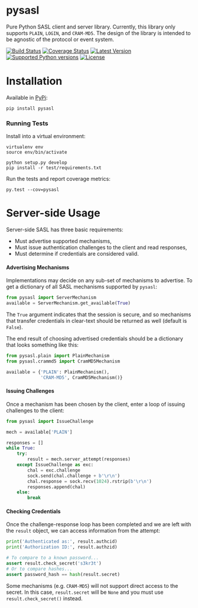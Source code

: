 pysasl
======

Pure Python SASL client and server library. Currently, this library only
supports `PLAIN`, `LOGIN`, and `CRAM-MD5`. The design of the library is
intended to be agnostic of the protocol or event system.

[![Build Status](https://travis-ci.org/icgood/pysasl.svg)](https://travis-ci.org/icgood/pysasl)
[![Coverage Status](https://coveralls.io/repos/icgood/pysasl/badge.svg?branch=master)](https://coveralls.io/r/icgood/pysasl?branch=master)
[![Latest Version](https://pypip.in/version/pysasl/badge.svg)](https://pypi.python.org/pypi/pysasl/)
[![Supported Python versions](https://pypip.in/py_versions/pysasl/badge.svg)](https://pypi.python.org/pypi/pysasl/)
[![License](https://pypip.in/license/pysasl/badge.svg)](https://pypi.python.org/pypi/pysasl/)

Installation
============

Available in [PyPi](https://pypi.python.org/):

```
pip install pysasl
```

### Running Tests

Install into a virtual environment:

```
virtualenv env
source env/bin/activate

python setup.py develop
pip install -r test/requirements.txt
```

Run the tests and report coverage metrics:

```
py.test --cov=pysasl
```

Server-side Usage
=================

Server-side SASL has three basic requirements:

* Must advertise supported mechanisms,
* Must issue authentication challenges to the client and read responses,
* Must determine if credentials are considered valid.

#### Advertising Mechanisms

Implementations may decide on any sub-set of mechanisms to advertise. To get a
dictionary of all SASL mechanisms supported by `pysasl`:

```python
from pysasl import ServerMechanism
available = ServerMechanism.get_available(True)
```

The `True` argument indicates that the session is secure, and so mechanisms
that transfer credentials in clear-text should be returned as well (default is
`False`).

The end result of choosing advertised credentials should be a dictionary that
looks something like this:

```python
from pysasl.plain import PlainMechanism
from pysasl.crammd5 import CramMD5Mechanism

available = {'PLAIN': PlainMechanism(),
             'CRAM-MD5', CramMD5Mechanism()}
```

#### Issuing Challenges

Once a mechanism has been chosen by the client, enter a loop of issuing
challenges to the client:

```python
from pysasl import IssueChallenge

mech = available['PLAIN']

responses = []
while True:
    try:
        result = mech.server_attempt(responses)
    except IssueChallenge as exc:
        chal = exc.challenge
        sock.send(chal.challenge + b'\r\n')
        chal.response = sock.recv(1024).rstrip(b'\r\n')
        responses.append(chal)
    else:
        break
```

#### Checking Credentials

Once the challenge-response loop has been completed and we are left with the
`result` object, we can access information from the attempt:

```python
print('Authenticated as:', result.authcid)
print('Authorization ID:', result.authzid)

# To compare to a known password...
assert result.check_secret('s3kr3t')
# Or to compare hashes...
assert password_hash == hash(result.secret)
```

Some mechanisms (e.g. `CRAM-MD5`) will not support direct access to the secret.
In this case, `result.secret` will be `None` and you must use
`result.check_secret()` instead.
